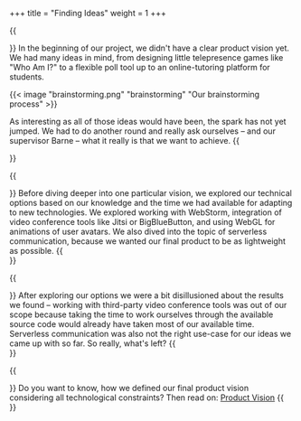 +++
title = "Finding Ideas"
weight = 1
+++

{{<section title="Creative minds trying to find a clear vision">}}
In the beginning of our project, we didn't have a clear product vision yet. We had many ideas in mind, from designing little telepresence games like "Who Am I?" to a flexible poll tool up to an online-tutoring platform for students.

{{< image "brainstorming.png" "brainstorming" "Our brainstorming process" >}}

As interesting as all of those ideas would have been, the spark has not yet jumped. We had to do another round and really ask ourselves – and our supervisor Barne – what it really is that we want to achieve.
{{</section>}}

{{<section title="Question: What is possible?">}}
Before diving deeper into one particular vision, we explored our technical options based on our knowledge and the time we had available for adapting to new technologies. We explored working with WebStorm, integration of video conference tools like Jitsi or BigBlueButton,  and using WebGL for animations of user avatars. We also dived into the topic of serverless communication, because we wanted our final product to be as lightweight as possible.
{{</section>}}

{{<section title="Conclusion: Not everything is">}}
After exploring our options we were a bit disillusioned about the results we found – working with third-party video conference tools was out of our scope because taking the time to work ourselves through the available source code would already have taken most of our available time. Serverless communication was also not the right use-case for our ideas we came up with so far. So really, what's left?
{{</section>}}

{{<section title="Our final vision">}}
Do you want to know, how we defined our final product vision considering all technological constraints? Then read on:
[Product Vision](../product-vision/)
{{</section>}}
